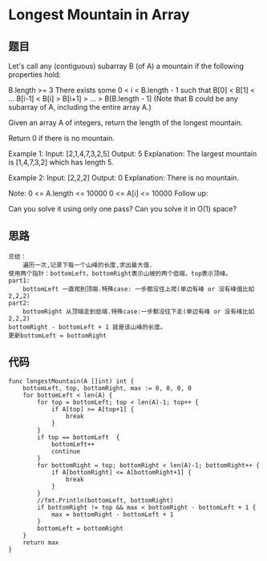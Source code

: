 # Longest Mountain in Array


## 题目

Let's call any (contiguous) subarray B (of A) a mountain if the following properties hold:

B.length >= 3
There exists some 0 < i < B.length - 1 such that B[0] < B[1] < ... B[i-1] < B[i] > B[i+1] > ... > B[B.length - 1]
(Note that B could be any subarray of A, including the entire array A.)

Given an array A of integers, return the length of the longest mountain. 

Return 0 if there is no mountain.

Example 1:
Input: [2,1,4,7,3,2,5]
Output: 5
Explanation: The largest mountain is [1,4,7,3,2] which has length 5.

Example 2:
Input: [2,2,2]
Output: 0
Explanation: There is no mountain.

Note:
0 <= A.length <= 10000
0 <= A[i] <= 10000
Follow up:

Can you solve it using only one pass?
Can you solve it in O(1) space?

## 思路

```
总结：
	遍历一次,记录下每一个山峰的长度,求出最大值.
使用两个指针：bottomLeft，bottomRight表示山坡的两个低端，top表示顶峰。
part1:
	bottomLeft 一直爬到顶端.特殊case: 一步都没往上爬(单边有峰 or 没有峰值比如2,2,2)
part2:
	bottomRight 从顶端走到低端.特殊case:一步都没往下走(单边有峰 or 没有峰比如2,2,2)
bottomRight - bottomLeft + 1 就是该山峰的长度。
更新bottomLeft = bottomRight
```

## 代码


```golang
func longestMountain(A []int) int {
    bottomLeft, top, bottomRight, max := 0, 0, 0, 0
    for bottomLeft < len(A) {
        for top = bottomLeft; top < len(A)-1; top++ {
            if A[top] >= A[top+1] {
                break
            } 
        }
        if top == bottomLeft  {
            bottomLeft++
            continue
        }
        for bottomRight = top; bottomRight < len(A)-1; bottomRight++ {
            if A[bottomRight] <= A[bottomRight+1] {
                break
            } 
        }
        //fmt.Println(bottomLeft, bottomRight)
        if bottomRight != top && max < bottomRight - bottomLeft + 1 {
            max = bottomRight - bottomLeft + 1
        }
        bottomLeft = bottomRight
    }
    return max
}
```
